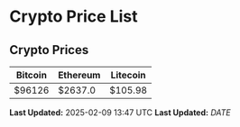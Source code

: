 # Crypto Price List

## Crypto Prices
| Bitcoin | Ethereum | Litecoin |
| ------- | -------- | -------- |
| $96126 | $2637.0 | $105.98 |
**Last Updated:** 2025-02-09 13:47 UTC
**Last Updated:** $DATE$
